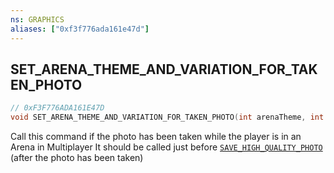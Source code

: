 ```yaml
---
ns: GRAPHICS
aliases: ["0xf3f776ada161e47d"]
---
```

## SET_ARENA_THEME_AND_VARIATION_FOR_TAKEN_PHOTO

```c
// 0xF3F776ADA161E47D
void SET_ARENA_THEME_AND_VARIATION_FOR_TAKEN_PHOTO(int arenaTheme, int arenaVariation);
```

Call this command if the photo has been taken while the player is in an Arena in Multiplayer It should be called just before [`SAVE_HIGH_QUALITY_PHOTO`](#_0x3DEC726C25A11BAC) (after the photo has been taken)

